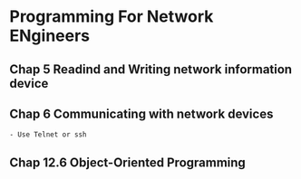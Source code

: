 # Programming For Network ENgineers
## Chap 5 Readind and Writing network information device
## Chap 6 Communicating with network devices
    - Use Telnet or ssh
## Chap 12.6 Object-Oriented Programming
